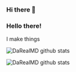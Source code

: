 ### Hi there 👋

<!--
**DaRealMD/DaRealMD** is a ✨ _special_ ✨ repository because its `README.md` (this file) appears on your GitHub profile.

Here are some ideas to get you started:

- 🔭 I’m currently working on ...
- 🌱 I’m currently learning ...
- 👯 I’m looking to collaborate on ...
- 🤔 I’m looking for help with ...
- 💬 Ask me about ...
- 📫 How to reach me: ...
- 😄 Pronouns: ...
- ⚡ Fun fact: ...
-->

### Hello there!
I make things

![DaRealMD github stats](https://github-readme-stats.vercel.app/api/top-langs/?username=DaRealMD&theme=tokyonight&show_icons=true&hide_border=true&layout=compact)

![DaRealMD github stats](https://github-readme-stats.vercel.app/api?username=DarealMD&theme=tokyonight&show_icons=true&hide_border=true&count_private=true)
